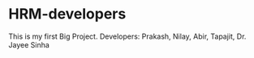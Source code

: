# HRM-developers
This is my first Big Project.
Developers: Prakash, Nilay, Abir, Tapajit, Dr. Jayee Sinha
